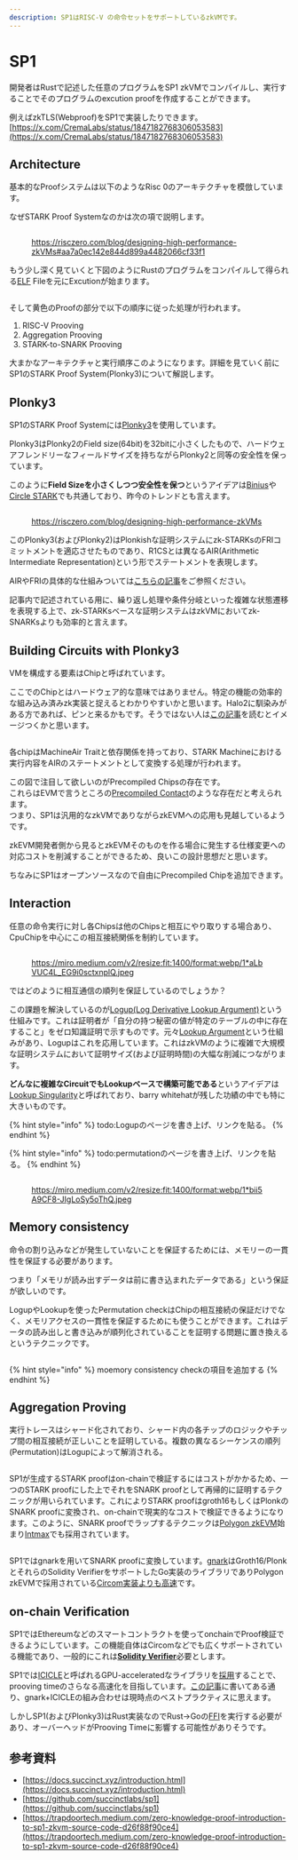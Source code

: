 ```yaml
---
description: SP1はRISC-V の命令セットをサポートしているzkVMです。
---
```


# SP1

開発者はRustで記述した任意のプログラムをSP1 zkVMでコンパイルし、実行することでそのプログラムのexcution proofを作成することができます。

例えばzkTLS(Webproof)をSP1で実装したりできます。[https://x.com/CremaLabs/status/1847182768306053583](https://x.com/CremaLabs/status/1847182768306053583)

## Architecture

基本的なProofシステムは以下のようなRisc 0のアーキテクチャを模倣しています。

なぜSTARK Proof Systemなのかは次の項で説明します。

<figure><img src="../../.gitbook/assets/image (2).png" alt=""><figcaption><p><a href="https://risczero.com/blog/designing-high-performance-zkVMs#aa7a0ec142e844d899a4482066cf33f1">https://risczero.com/blog/designing-high-performance-zkVMs#aa7a0ec142e844d899a4482066cf33f1</a></p></figcaption></figure>

もう少し深く見ていくと下図のようにRustのプログラムをコンパイルして得られる[ELF](https://ja.wikipedia.org/wiki/Executable\_and\_Linkable\_Format) Fileを元にExcutionが始まります。

<figure><img src="../../.gitbook/assets/image (4).png" alt=""><figcaption></figcaption></figure>

そして黄色のProofの部分で以下の順序に従った処理が行われます。

1. RISC-V Prooving
2. Aggregation Prooving
3. STARK-to-SNARK Prooving

大まかなアーキテクチャと実行順序このようになります。詳細を見ていく前にSP1のSTARK Proof System(Plonky3)について解説します。

## Plonky3

SP1のSTARK Proof Systemには[Plonky3](https://github.com/Plonky3/Plonky3)を使用しています。

Plonky3はPlonky2のField size(64bit)を32bitに小さくしたもので、ハードウェアフレンドリーなフィールドサイズを持ちながらPlonky2と同等の安全性を保っています。

このように**Field Sizeを小さくしつつ安全性を保つ**というアイデアは[Binius](https://vitalik.eth.limo/general/2024/04/29/binius.html)や[Circle STARK](https://vitalik.eth.limo/general/2024/07/23/circlestarks.html)でも共通しており、昨今のトレンドとも言えます。

<figure><img src="../../.gitbook/assets/image.png" alt=""><figcaption><p><a href="https://risczero.com/blog/designing-high-performance-zkVMs">https://risczero.com/blog/designing-high-performance-zkVMs</a></p></figcaption></figure>

このPlonky3(およびPlonky2)はPlonkishな証明システムにzk-STARKsのFRIコミットメントを適応させたものであり、R1CSとは異なるAIR(Arithmetic Intermediate Representation)という形でステートメントを表現します。

AIRやFRIの具体的な仕組みついては[こちらの記事](https://zenn.dev/qope/articles/8d60f77e3a7630#stark%E3%81%A8%E3%81%AF)をご参照ください。

記事内で記述されている用に、繰り返し処理や条件分岐といった複雑な状態遷移を表現する上で、zk-STARKsベースな証明システムはzkVMにおいてzk-SNARKsよりも効率的と言えます。

## Building Circuits with Plonky3 <a href="#id-2175" id="id-2175"></a>

VMを構成する要素はChipと呼ばれています。

ここでのChipとはハードウェア的な意味ではありません。特定の機能の効率的な組み込み済みzk実装と捉えるとわかりやすいかと思います。Halo2に馴染みがある方であれば、ピンと来るかもです。そうではない人は[この記事](https://trapdoortech.medium.com/zero-knowledge-proof-a-guide-to-halo2-source-code-9be0cf792f18)を読むとイメージつくかと思います。

<figure><img src="../../.gitbook/assets/image (1) (1).png" alt=""><figcaption></figcaption></figure>

各chipはMachineAir Traitと依存関係を持っており、STARK Machineにおける実行内容をAIRのステートメントとして変換する処理が行われます。



この図で注目して欲しいのがPrecompiled Chipsの存在です。\
これらはEVMで言うところの[Precompiled Contact](https://www.evm.codes/precompiled)のような存在だと考えられます。\
つまり、SP1は汎用的なzkVMでありながらzkEVMへの応用も見越しているようです。

zkEVM開発者側から見るとzkEVMそのものを作る場合に発生する仕様変更への対応コストを削減することができるため、良いこの設計思想だと思います。

ちなみにSP1はオープンソースなので自由にPrecompiled Chipを追加できます。



## Interaction <a href="#id-7432" id="id-7432"></a>

任意の命令実行に対し各Chipsは他のChipsと相互にやり取りする場合あり、CpuChipを中心にこの相互接続関係を制約しています。

<figure><img src="../../.gitbook/assets/image (3).png" alt=""><figcaption><p><a href="https://miro.medium.com/v2/resize:fit:1400/format:webp/1*aLbVUC4L_EG9i0sctxnplQ.jpeg">https://miro.medium.com/v2/resize:fit:1400/format:webp/1*aLbVUC4L_EG9i0sctxnplQ.jpeg</a></p></figcaption></figure>

ではどのように相互通信の順列を保証しているのでしょうか？

この課題を解決しているのが[Logup(Log Derivative Lookup Argument)](https://eprint.iacr.org/2022/1530.pdf)という仕組みです。これは証明者が「自分の持つ秘密の値が特定のテーブルの中に存在すること」をゼロ知識証明で示すものです。元々[Lookup Argument](https://eprint.iacr.org/2023/1518)という仕組みがあり、Logupはこれを応用しています。これはzkVMのように複雑で大規模な証明システムにおいて証明サイズ(および証明時間)の大幅な削減につながります。

**どんなに複雑なCircuitでもLookupベースで構築可能である**というアイデアは[Lookup Singularity](https://zkresear.ch/t/lookup-singularity/65)と呼ばれており、barry whitehatが残した功績の中でも特に大きいものです。

{% hint style="info" %}
todo:Logupのページを書き上げ、リンクを貼る。
{% endhint %}



{% hint style="info" %}
todo:permutationのページを書き上げ、リンクを貼る。
{% endhint %}

<figure><img src="../../.gitbook/assets/image (1).png" alt=""><figcaption><p><a href="https://miro.medium.com/v2/resize:fit:1400/format:webp/1*bii5A9CF8-JIgLoSy5oThQ.jpeg">https://miro.medium.com/v2/resize:fit:1400/format:webp/1*bii5A9CF8-JIgLoSy5oThQ.jpeg</a></p></figcaption></figure>



## Memory consistency <a href="#id-49df" id="id-49df"></a>

命令の割り込みなどが発生していないことを保証するためには、メモリーの一貫性を保証する必要があります。

つまり「メモリが読み出すデータは前に書き込まれたデータである」という保証が欲しいのです。

LogupやLookupを使ったPermutation checkはChipの相互接続の保証だけでなく、メモリアクセスの一貫性を保証するためにも使うことができます。これはデータの読み出しと書き込みが順列化されていることを証明する問題に置き換えるというテクニックです。

<figure><img src="../../.gitbook/assets/image (7).png" alt=""><figcaption></figcaption></figure>



{% hint style="info" %}
moemory consistency checkの項目を追加する
{% endhint %}

## Aggregation Proving

実行トレースはシャード化されており、シャード内の各チップのロジックやチップ間の相互接続が正しいことを証明している。複数の異なるシーケンスの順列(Permutation)はLogupによって解消される。

<figure><img src="../../.gitbook/assets/image (5).png" alt=""><figcaption></figcaption></figure>

SP1が生成するSTARK proofはon-chainで検証するにはコストがかかるため、一つのSTARK proofにした上でそれをSNARK proofとして再帰的に証明するテクニックが用いられています。これによりSTARK proofはgroth16もしくはPlonkのSNARK proofに変換され、on-chainで現実的なコストで検証できるようになります。このように、SNARK proofでラップするテクニックは[Polygon zkEVM](https://docs.polygon.technology/zkEVM/concepts/circom-intro-brief/#what-is-circom)始まり[Intmax](https://github.com/InternetMaximalism/intmax2-mining/blob/main/gnark-server/README.md?plain=1#L3)でも採用されています。

<figure><img src="../../.gitbook/assets/image (6).png" alt=""><figcaption></figcaption></figure>

SP1ではgnarkを用いてSNARK proofに変換しています。[gnark](https://github.com/Consensys/gnark)はGroth16/PlonkとそれらのSolidity VerifierをサポートしたGo実装のライブラリでありPolygon zkEVMで採用されている[Circom実装よりも高速](https://docs.gnark.consensys.io/overview#whats-gnark)です。

## **on-chain Verification**

SP1ではEthereumなどのスマートコントラクトを使ってonchainでProof検証できるようにしています。この機能自体はCircomなどでも広くサポートされている機能であり、一般的にこれは[**Solidity Verifier**](https://docs.succinct.xyz/onchain-verification/solidity-sdk.html)必要とします。

SP1では[ICICLE](https://github.com/ingonyama-zk/icicle)と呼ばれるGPU-acceleratedなライブラリを[採用](https://github.com/succinctlabs/sp1/blob/dev/crates/recursion/gnark-ffi/go/go.mod#L18)することで、prooving timeのさらなる高速化を目指しています。[この記事](https://medium.com/@ingonyama/user-guide-zk-acceleration-of-gnark-using-icicle-381f4efd13e4)に書いてある通り、gnark+ICICLEの組み合わせは現時点のベストプラクティスに思えます。

しかしSP1(およびPlonky3)はRust実装なのでRust->Goの[FFI](https://ja.wikipedia.org/wiki/Foreign\_function\_interface)を実行する必要があり、オーバーヘッドがProoving Timeに影響する可能性がありそうです。



## 参考資料

* [https://docs.succinct.xyz/introduction.html](https://docs.succinct.xyz/introduction.html)
* [https://github.com/succinctlabs/sp1](https://github.com/succinctlabs/sp1)
* [https://trapdoortech.medium.com/zero-knowledge-proof-introduction-to-sp1-zkvm-source-code-d26f88f90ce4](https://trapdoortech.medium.com/zero-knowledge-proof-introduction-to-sp1-zkvm-source-code-d26f88f90ce4)

